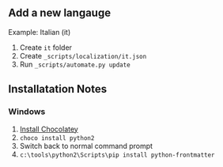 ## Add a new langauge

Example: Italian (it)

1. Create `it` folder
2. Create `_scripts/localization/it.json`
3. Run `_scripts/automate.py update`

## Installatation Notes

### Windows

1. [Install Chocolatey](https://chocolatey.org/install)
2. `choco install python2`
3. Switch back to normal command prompt
4. `c:\tools\python2\Scripts\pip install python-frontmatter`
